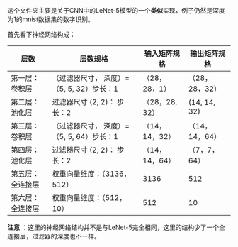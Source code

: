 这个文件夹主要是关于CNN中的LeNet-5模型的一个**类似**实现，例子仍然是深度为1的mnist数据集的数字识别。

首先看下神经网络构成：

| 层数             | 层数规格                                   | 输入矩阵规格   | 输出矩阵规格   |
| ---------------- | ------------------------------------------ | -------------- | -------------- |
| 第一层：卷积层   | （过滤器尺寸， 深度）= （5, 5, 32）步长：1 | （28，28，1）  | （28，28，32） |
| 第二层：池化层   | 过滤器尺寸 (2, 2)： 步长：2                | （28，28, 32） | (14, 14, 32)   |
| 第三层：卷积层   | （过滤器尺寸， 深度）= （5, 5, 64）步长：1 | （14，14，32） | （14，14，64） |
| 第四层：池化层   | 过滤器尺寸 (2, 2)： 步长：2                | （14，14，64） | （7，7，64）   |
| 第五层：全连接层 | 权重向量维度：（3136，512）                | 3136           | 512            |
| 第六层：全连接层 | 权重向量维度：（512，10）                  | 512            | 10             |

**注意** ：这里的神经网络结构并不是与LeNet-5完全相同，这里的结构少了一个全连接层，过滤器的深度也不一样。


